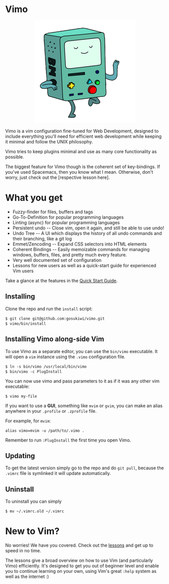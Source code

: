 # Vimo

<p align="center">
  <img src="img/logo.gif">
</p>

Vimo is a vim configuration fine-tuned for Web Development, designed to include
everything you'll need for efficient web development while keeping it minimal
and follow the UNIX philosophy.

Vimo tries to keep plugins minimal and use as many core functionality as
possible.

The biggest feature for Vimo though is the coherent set of key-bindings. If
you've used Spacemacs, then you know what I mean. Otherwise, don't worry, just
check out the [respective lesson here].

# What you get

* Fuzzy-finder for files, buffers and tags
* Go-To-Definition for popular programming languages
* Linting (async) for popular programming languages
* Persistent undo -- Close vim, open it again, and still be able to use undo!
* Undo Tree -- A UI which displays the history of all undo commands and their
  branching, like a git log
* Emmet/Zencoding -- Expand CSS selectors into HTML elements
* Coherent Bindings -- Easily memoizable commands for managing windows, buffers,
  files, and pretty much every feature.
* Very well documented set of configuration
* Lessons for new users as well as a quick-start guide for experienced Vim users

Take a glance at the features in the [Quick Start
Guide](doc/quick-start-guide.md).

## Installing
Clone the repo and run the `install` script:

    $ git clone git@github.com:gosukiwi/vimo.git
    $ vimo/bin/install

## Installing Vimo along-side Vim
To use Vimo as a separate editor, you can use the `bin/vimo` executable. It will
open a `vim` instance using the `.vimo` configuration file.

    $ ln -s bin/vimo /usr/local/bin/vimo
    $ bin/vimo -c PlugInstall

You can now use vimo and pass parameters to it as if it was any other vim
executable:

    $ vimo my-file

If you want to use a __GUI__, something like `mvim` or `gvim`, you can make an
alias anywhere in your `.profile` or `.zprofile` file. 

For example, for `mvim`:

    alias vimo=mvim -u /path/to/.vimo .

Remember to run `:PlugInstall` the first time you open Vimo.

## Updating
To get the latest version simply go to the repo and do `git pull`, because the
`.vimrc` file is symlinked it will update automatically.

## Uninstall
To uninstall you can simply

    $ mv ~/.vimrc.old ~/.vimrc

# New to Vim?
No worries! We have you covered. Check out the [lessons](lessons/) and get up to
speed in no time.

The lessons give a broad overview on how to use Vim (and particularly Vimo)
efficiently. It's designed to get you out of beginner level and enable you to
continue learning on your own, using Vim's great `:help` system as well as the
internet :) 
